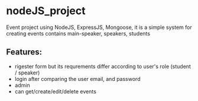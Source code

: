 # nodeJS_project
Event project using NodeJS, ExpressJS, Mongoose, it is a simple system for creating events  contains main-speaker, speakers, students 



## Features:
* rigester form but its requrements differ according to user's role (student / speaker)
* login after comparing the user email, and password
* admin 
* can get/create/edit/delete events




